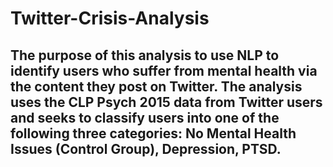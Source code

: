 # Twitter-Crisis-Analysis
## The purpose of this analysis to use NLP to identify users who suffer from mental health via the content they post on Twitter. The analysis uses the CLP Psych 2015 data from Twitter users and seeks to classify users into one of the following three categories: No Mental Health Issues (Control Group), Depression, PTSD. 
